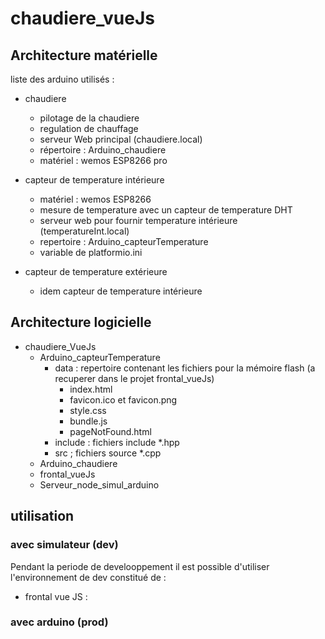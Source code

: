 # chaudiere_vueJs


## Architecture matérielle

liste des arduino utilisés : 
- chaudiere
	- pilotage de la chaudiere
	- regulation de chauffage
	- serveur Web principal (chaudiere.local)
	- répertoire : Arduino_chaudiere
	- matériel : wemos ESP8266 pro

- capteur de temperature intérieure
	- matériel : wemos ESP8266
	- mesure de temperature avec un capteur de temperature DHT
	- serveur web pour fournir temperature intérieure (temperatureInt.local)
	- repertoire : Arduino_capteurTemperature
	- variable de platformio.ini 

- capteur de temperature extérieure
	- idem capteur de temperature intérieure


## Architecture logicielle
- chaudiere_VueJs
	- Arduino_capteurTemperature
		- data : repertoire contenant les fichiers pour la mémoire flash (a recuperer dans le projet frontal_vueJs)
			- index.html
			- favicon.ico et favicon.png
			- style.css
			- bundle.js				
			- pageNotFound.html		
		- include : fichiers include *.hpp
		- src ; fichiers source *.cpp
	- Arduino_chaudiere
	- frontal_vueJs
	- Serveur_node_simul_arduino

## utilisation

### avec simulateur (dev)

Pendant la periode de develooppement il est possible d'utiliser l'environnement de dev constitué de :
- frontal vue JS : 

### avec arduino (prod)
